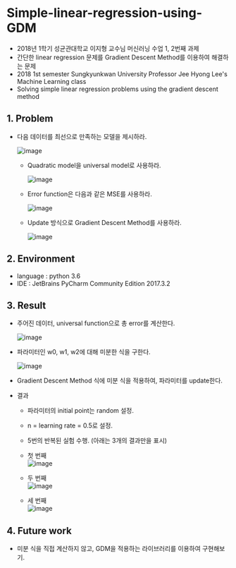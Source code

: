 # Simple-linear-regression-using-GDM
 - 2018년 1학기 성균관대학교 이지형 교수님 머신러닝 수업 1, 2번째 과제
 - 간단한 linear regression 문제를 Gradient Descent Method를 이용하여 해결하는 문제
 - 2018 1st semester Sungkyunkwan University Professor Jee Hyong Lee's Machine Learning class
 - Solving simple linear regression problems using the gradient descent method

## 1. Problem
 - 다음 데이터를 최선으로 만족하는 모델을 제시하라.
 
   ![image](https://user-images.githubusercontent.com/26705935/40695408-0fcf755c-63fc-11e8-97e7-902ee2dd37b5.png)
   
   - Quadratic model을 universal model로 사용하라.
   
     ![image](https://user-images.githubusercontent.com/26705935/40695442-373f1264-63fc-11e8-8482-c16c987c690a.png)
     
   - Error function은 다음과 같은 MSE를 사용하라.
   
     ![image](https://user-images.githubusercontent.com/26705935/40695566-b60bc47a-63fc-11e8-9671-ec6fa00b3b48.png)
     
   - Update 방식으로 Gradient Descent Method를 사용하라.
   
     ![image](https://user-images.githubusercontent.com/26705935/40695750-870bde5c-63fd-11e8-880e-56db325f365f.png)

    
## 2. Environment
 - language : python 3.6
 - IDE : JetBrains PyCharm Community Edition 2017.3.2
 
## 3. Result
 - 주어진 데이터, universal function으로 총 error를 계산한다.
 
   ![image](https://user-images.githubusercontent.com/26705935/40695651-1cc5c54e-63fd-11e8-8907-30909e91992c.png)
 
 - 파라미터인 w0, w1, w2에 대해 미분한 식을 구한다.
 
   ![image](https://user-images.githubusercontent.com/26705935/40695704-525a79fc-63fd-11e8-84d2-a16bba85cf1c.png)
   
 - Gradient Descent Method 식에 미분 식을 적용하여, 파라미터를 update한다.
 
 - 결과
   - 파라미터의 initial point는 random 설정.
   - n = learning rate = 0.5로 설정.
   - 5번의 반복된 실험 수행. (아래는 3개의 결과만을 표시)
   - 첫 번째  
     ![image](https://user-images.githubusercontent.com/26705935/40695836-010d8cdc-63fe-11e8-93c3-7547e7520e7f.png)
     
   - 두 번째   
     ![image](https://user-images.githubusercontent.com/26705935/40695867-2d2f1db2-63fe-11e8-879a-52067e16241a.png)
     
   - 세 번째  
     ![image](https://user-images.githubusercontent.com/26705935/40695892-448352b2-63fe-11e8-961b-5d840f170907.png)
  
 ## 4. Future work
 - 미분 식을 직접 계산하지 않고, GDM을 적용하는 라이브러리를 이용하여 구현해보기.
